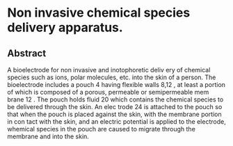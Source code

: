 # Non invasive chemical species delivery apparatus.

## Abstract
A bioelectrode for non invasive and inotophoretic deliv ery of chemical species such as ions, polar molecules, etc. into the skin of a person. The bioelectrode includes a pouch 4 having flexible walls 8,12 , at least a portion of which is composed of a porous, permeable or semipermeable mem brane 12 . The pouch holds fluid 20 which contains the chemical species to be delivered through the skin. An elec trode 24 is attached to the pouch so that when the pouch is placed against the skin, with the membrane portion in con tact with the skin, and an electric potential is applied to the electrode, whemical species in the pouch are caused to migrate through the membrane and into the skin.
